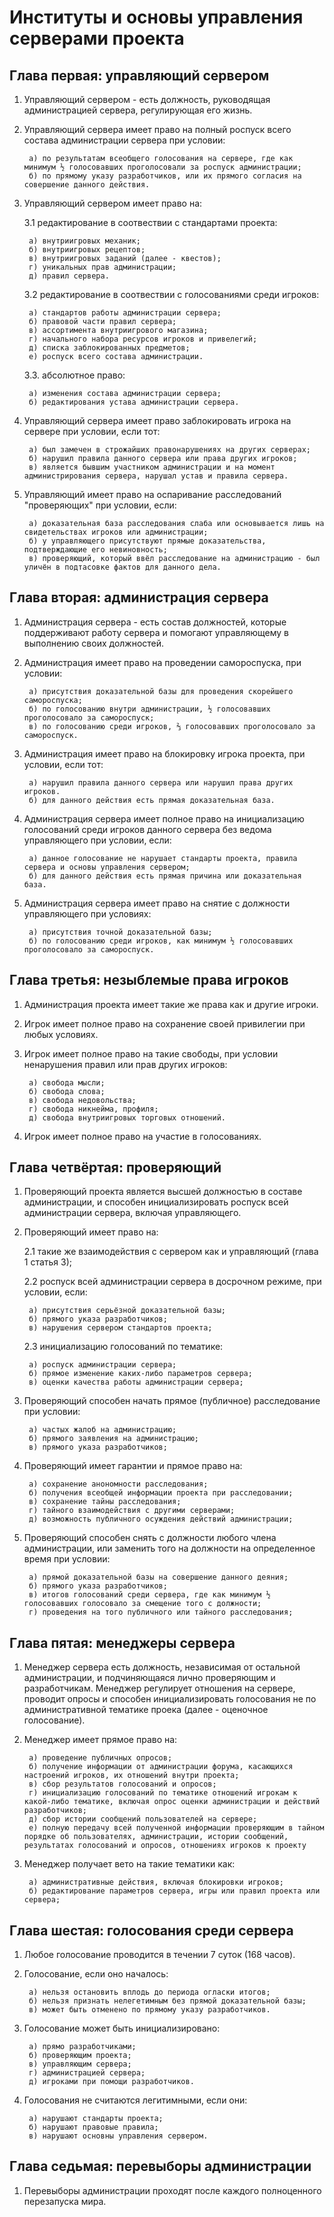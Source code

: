 # Институты и основы управления серверами проекта

## Глава первая: управляющий сервером

1. Управляющий сервером - есть должность, руководящая администрацией сервера, регулирующая его жизнь.

2. Управляющий сервера имеет право на полный роспуск всего состава администрации сервера при условии:

	    а) по результатам всеобщего голосования на сервере, где как минимум ½ голосовавших проголосовали за роспуск администрации;
	    б) по прямому указу разработчиков, или их прямого согласия на совершение данного действия.

3. Управляющий сервером имеет право на:

	3.1 редактирование в соотвествии с стандартами проекта:

		а) внутриигровых механик;
		б) внутриигровых рецептов;
		в) внутриигровых заданий (далее - квестов);
		г) уникальных прав администрации;
		д) правил сервера.

	3.2 редактирование в соотвествии с голосованиями среди игроков:

		а) стандартов работы администрации сервера;
		б) правовой части правил сервера;
		в) ассортимента внутриигрового магазина;
		г) начального набора ресурсов игроков и привелегий;
		д) списка заблокированных предметов;
		е) роспуск всего состава администрации.

	3.3. абсолютное право:

		а) изменения состава администрации сервера;
		б) редактирования устава администрации сервера.

4. Управляющий сервера имеет право заблокировать игрока на сервере при условии, если тот:

        а) был замечен в строжайших правонарушениях на других серверах;
	    б) нарушил правила данного сервера или права других игроков;
	    в) является бывшим участником администрации и на момент администрирования сервера, нарушал устав и правила сервера.

5. Управляющий имеет право на оспаривание расследований "проверяющих" при условии, если:

	    а) доказательная база расследования слаба или основывается лишь на свидетельствах игроков или администрации;
	    б) у управляющего присутствуют прямые доказательства, подтверждающие его невиновность;
	    в) проверяющий, который ввёл расследование на администрацию - был уличён в подтасовке фактов для данного дела.

## Глава вторая: администрация сервера

1. Администрация сервера - есть состав должностей, которые поддерживают работу сервера и помогают управляющему в выполнению своих должностей.

2. Администрация имеет право на проведении самороспуска, при условии:

	    а) присутствия доказательной базы для проведения скорейшего самороспуска;
	    б) по голосованию внутри администрации, ½ голосовавших проголосовало за самороспуск;
	    в) по голосованию среди игроков, ⅔ голосовавших проголосовало за самороспуск.

3. Администрация имеет право на блокировку игрока проекта, при условии, если тот:

	    а) нарушил правила данного сервера или нарушил права других игроков.
		б) для данного действия есть прямая доказательная база.

4. Администрация сервера имеет полное право на инициализацию голосований среди игроков данного сервера без ведома управляющего при условии, если:

	    а) данное голосование не нарушает стандарты проекта, правила сервера и основы управления сервером;
	    б) для данного действия есть прямая причина или доказательная база.

5. Администрация сервера имеет право на снятие с должности управляющего при условиях:

	    а) присутствия точной доказательной базы;
	    б) по голосованию среди игроков, как минимум ½ голосовавших проголосовало за самороспуск.

## Глава третья: незыблемые права игроков

1. Администрация проекта имеет такие же права как и другие игроки.

2. Игрок имеет полное право на сохранение своей привилегии при любых условиях.

3. Игрок имеет полное право на такие свободы, при условии ненарушения правил или прав других игроков:

	    а) свобода мысли;
	    б) свобода слова;
	    в) свобода недовольства;
	    г) свобода никнейма, профиля;
	    д) свобода внутриигровых торговых отношений.

4. Игрок имеет полное право на участие в голосованиях.

## Глава четвёртая: проверяющий

1. Проверяющий проекта является высшей должностью в составе администрации, и способен инициализировать роспуск всей администрации сервера, включая управляющего.

2. Проверяющий имеет право на:

	2.1 такие же взаимодействия с сервером как и управляющий (глава 1 статья 3);
    
	2.2 роспуск всей администрации сервера в досрочном режиме, при условии, если:

		а) присутствия серьёзной доказательной базы;
		б) прямого указа разработчиков;
		в) нарушения сервером стандартов проекта;

	2.3 инициализацию голосований по тематике:

		а) роспуск администрации сервера;
		б) прямое изменение каких-либо параметров сервера;
		в) оценки качества работы администрации сервера;

3. Проверяющий способен начать прямое (публичное) расследование при условии:

	    а) частых жалоб на администрацию;
	    б) прямого заявления на администрацию;
	    в) прямого указа разработчиков;

4. Проверяющий имеет гарантии и прямое право на:

	    а) сохранение анономности расследования;
	    б) получения всеобщей информации проекта при расследовании;
	    в) сохранение тайны расследования;
	    г) тайного взаимодействия с другими серверами;
	    д) возможность публичного осуждения действий администрации;

5. Проверяющий способен снять с должности любого члена администрации, или заменить того на должности на определенное время при условии:

	    а) прямой доказательной базы на совершение данного деяния;
	    б) прямого указа разработчиков;
	    в) итогов голосований среди сервера, где как минимум ½ голосовавших голосовало за смещение того с должности;
	    г) проведения на того публичного или тайного расследования;

## Глава пятая: менеджеры сервера

1. Менеджер сервера есть должность, независимая от остальной администрации, и подчиняющаяся лично проверяющим и разработчикам. Менеджер регулирует отношения на сервере, проводит опросы и способен инициализировать голосования не по административной тематике проека (далее - оценочное голосование).

2. Менеджер имеет прямое право на:

	    а) проведение публичных опросов;
	    б) получение информации от администрации форума, касающихся настроений игроков, их отношений внутри проекта;
	    в) сбор результатов голосований и опросов;
	    г) инициализацию голосований по тематике отношений игрокам к какой-либо тематике, включая опрос оценки администрации и действий разработчиков;
	    д) сбор истории сообщений пользователей на сервере;
	    е) полную передачу всей полученной информации проверяющим в тайном порядке об пользователях, администрации, истории сообщений, результатах голосований и опросов, отношениях игроков к проекту 

3. Менеджер получает вето на такие тематики как:

	    а) административные действия, включая блокировки игроков;
	    б) редактирование параметров сервера, игры или правил проекта или сервера;

## Глава шестая: голосования среди сервера

1. Любое голосование проводится в течении 7 суток (168 часов). 

2. Голосование, если оно началось:

	    а) нельзя остановить вплодь до периода огласки итогов;
	    б) нельзя признать нелегетимным без прямой доказательной базы;
	    в) может быть отменено по прямому указу разработчиков.

3. Голосование может быть инициализировано:

	    а) прямо разработчиками;
	    б) проверяющим проекта;
	    в) управляющим сервера;
	    г) администрацией сервера;
	    д) игроками при помощи разработчиков.

4. Голосования не считаются легитимными, если они:

	    а) нарушают стандарты проекта;
	    б) нарушают правовые правила;
	    в) нарушают основны управления сервером.

## Глава седьмая: перевыборы администрации

1. Перевыборы администрации проходят после каждого полноценного перезапуска мира.